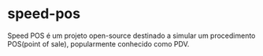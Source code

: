 # speed-pos
Speed POS é um projeto open-source destinado a simular um procedimento POS(point of sale), popularmente conhecido como PDV.
